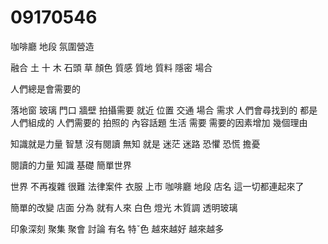 # 09170546

咖啡廳 
地段 氛圍營造

融合 土 十 木 石頭
草
顏色 質感 質地 質料
隱密 場合

人們總是會需要的

落地窗 玻璃 門口 牆壁
 拍攝需要
 就近 位置 交通
 場合
 需求
 人們會尋找到的
 都是人們組成的
 人們需要的
 拍照的
 內容話題
 生活
 需要
 需要的因素增加
 幾個理由

 知識就是力量
 智慧
 沒有閱讀
 無知 就是 迷茫 迷路
 恐懼 恐慌 
 擔憂

 閱讀的力量 知識 基礎
  簡單世界

  世界 不再複雜 很難
  法律案件
  衣服 上市 咖啡廳 地段
  店名
  這一切都連起來了

  簡單的改變
  店面 分為 就有人來
  白色
  燈光 木質調
   透明玻璃
   
印象深刻
聚集 聚會 討論 有名 特ˇ色 越來越好 越來越多
